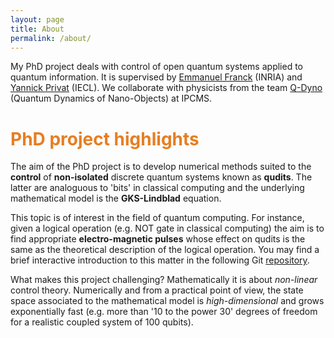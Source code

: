```yaml
---
layout: page
title: About
permalink: /about/
---
```


My PhD project deals with control of open quantum systems applied to quantum information. It is supervised by [Emmanuel Franck](https://irma.math.unistra.fr/~franck/index.html) (INRIA) and [Yannick Privat](https://yannick-privat.perso.math.cnrs.fr) (IECL). We collaborate with physicists from the team [Q-Dyno](https://www.ipcms.fr/en/equipe/theoretical-quantum-dynamics-of-nano-objects-dyno/) (Quantum Dynamics of Nano-Objects) at IPCMS.

# <span style="color:#e67e22"> PhD project highlights </span>

The aim of the PhD project is to develop numerical methods suited to the **control** of **non-isolated** discrete quantum systems known as **qudits**. The latter are analoguous to 'bits' in classical computing and the underlying mathematical model is the **GKS-Lindblad** equation. 

This topic is of interest in the field of quantum computing. For instance, given a logical operation (e.g. NOT gate in classical computing) the aim is to find appropriate **electro-magnetic pulses** whose effect on qudits is the same as the theoretical description of the logical operation.
You may find a brief interactive introduction to this matter in the following Git [repository](https://github.com/killianlutz/BlochBallAnim.jl).

What makes this project challenging? Mathematically it is about *non-linear* control theory. Numerically and from a practical point of view, the state space associated to the mathematical model is *high-dimensional* and grows exponentially fast (e.g. more than '10 to the power 30' degrees of freedom for a realistic coupled system of 100 qubits).

